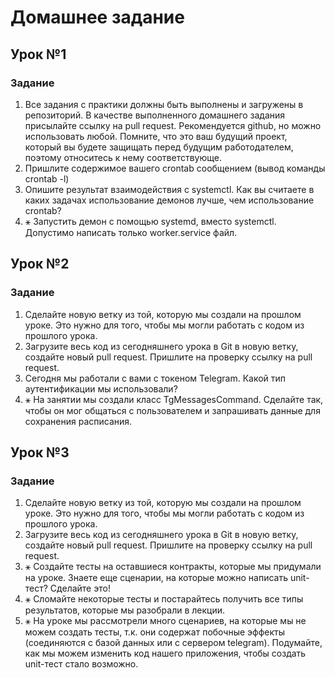 # Домашнее задание

## Урок №1
### Задание
1. Все задания с практики должны быть 
выполнены и загружены в репозиторий. В 
качестве выполненного домашнего задания 
присылайте ссылку на pull request. 
Рекомендуется github, но можно использовать 
любой. Помните, что это ваш будущий проект, 
который вы будете защищать перед будущим 
работодателем, поэтому относитесь к нему 
соответствующе.
2. Пришлите содержимое вашего crontab 
сообщением (вывод команды crontab -l)
3. Опишите результат взаимодействия с 
systemctl. Как вы считаете в каких задачах 
использование демонов лучше, чем 
использование crontab?
4. ⚹ Запустить демон с помощью systemd, вместо 
systemctl. Допустимо написать только 
worker.service файл.

## Урок №2
### Задание 
1. Сделайте новую ветку из той, которую мы 
создали на прошлом уроке. Это нужно для 
того, чтобы мы могли работать с кодом из 
прошлого урока.
2. Загрузите весь код из сегодняшнего урока в 
Git в новую ветку, создайте новый pull request. 
Пришлите на проверку ссылку на pull request.
3. Сегодня мы работали с вами с токеном 
Telegram. Какой тип аутентификации мы 
использовали? 
4. ⚹ На занятии мы создали класс 
TgMessagesCommand. Сделайте так, чтобы он 
мог общаться с пользователем и запрашивать 
данные для сохранения расписания.

## Урок №3
### Задание
1. Сделайте новую ветку из той, которую мы создали на 
прошлом уроке. Это нужно для того, чтобы мы могли 
работать с кодом из прошлого урока.
2. Загрузите весь код из сегодняшнего урока в Git в новую 
ветку, создайте новый pull request. Пришлите на проверку 
ссылку на pull request.
3. ⚹ Создайте тесты на оставшиеся контракты, которые мы 
придумали на уроке. Знаете еще сценарии, на которые 
можно написать unit-тест? Сделайте это! 
4. ⚹ Сломайте некоторые тесты и постарайтесь получить все 
типы результатов, которые мы разобрали в лекции.
5. ⚹ На уроке мы рассмотрели много сценариев, на которые 
мы не можем создать тесты, т.к. они содержат побочные 
эффекты (соединяются с базой данных или с сервером 
telegram). Подумайте, как мы можем изменить код нашего 
приложения, чтобы создать unit-тест стало возможно.
